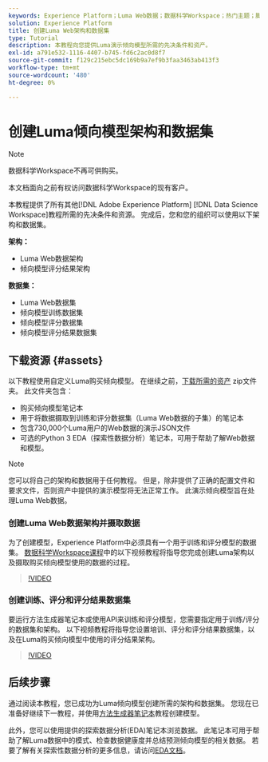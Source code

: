 ```yaml
---
keywords: Experience Platform；Luma Web数据；数据科学Workspace；热门主题；脚本；演示数据；演示Web数据；Luma数据
solution: Experience Platform
title: 创建Luma Web架构和数据集
type: Tutorial
description: 本教程向您提供Luma演示倾向模型所需的先决条件和资产。
exl-id: a791e532-1116-4407-b745-fd6c2ac0d8f7
source-git-commit: f129c215ebc5dc169b9a7ef9b3faa3463ab413f3
workflow-type: tm+mt
source-wordcount: '480'
ht-degree: 0%

---
```


# 创建Luma倾向模型架构和数据集

>[!NOTE]
>
>数据科学Workspace不再可供购买。
>
>本文档面向之前有权访问数据科学Workspace的现有客户。

本教程提供了所有其他[!DNL Adobe Experience Platform] [!DNL Data Science Workspace]教程所需的先决条件和资源。 完成后，您和您的组织可以使用以下架构和数据集。

**架构：**

- Luma Web数据架构
- 倾向模型评分结果架构

**数据集：**

- Luma Web数据集
- 倾向模型训练数据集
- 倾向模型评分数据集
- 倾向模型评分结果数据集

## 下载资源 {#assets}

以下教程使用自定义Luma购买倾向模型。 在继续之前，[下载所需的资产](https://experienceleague.adobe.com/docs/platform-learn/assets/DSW-course-sample-assets.zip) zip文件夹。 此文件夹包含：

- 购买倾向模型笔记本
- 用于将数据摄取到训练和评分数据集（Luma Web数据的子集）的笔记本
- 包含730,000个Luma用户的Web数据的演示JSON文件
- 可选的Python 3 EDA（探索性数据分析）笔记本，可用于帮助了解Web数据和模型。

>[!NOTE]
>
> 您可以将自己的架构和数据用于任何教程。 但是，除非提供了正确的配置文件和要求文件，否则资产中提供的演示模型将无法正常工作。 此演示倾向模型旨在处理Luma Web数据。

### 创建Luma Web数据架构并摄取数据

为了创建模型，Experience Platform中必须具有一个用于训练和评分模型的数据集。 [数据科学Workspace课程](https://experienceleague.adobe.com/?recommended=ExperiencePlatform-U-1-2021.1.dsw)中的以下视频教程将指导您完成创建Luma架构以及摄取购买倾向模型使用的数据的过程。

>[!VIDEO](https://video.tv.adobe.com/v/333312)

### 创建训练、评分和评分结果数据集

要运行方法生成器笔记本或使用API来训练和评分模型，您需要指定用于训练/评分的数据集和架构。 以下视频教程将指导您设置培训、评分和评分结果数据集，以及在Luma购买倾向模型中使用的评分结果架构。

>[!VIDEO](https://video.tv.adobe.com/v/333426)

## 后续步骤

通过阅读本教程，您已成功为Luma倾向模型创建所需的架构和数据集。 您现在已准备好继续下一教程，并使用[方法生成器笔记本](../jupyterlab/create-a-model.md)教程创建模型。

此外，您可以使用提供的探索数据分析(EDA)笔记本浏览数据。 此笔记本可用于帮助了解Luma数据中的模式、检查数据健康度并总结预测倾向模型的相关数据。 若要了解有关探索性数据分析的更多信息，请访问[EDA文档](../jupyterlab/eda-notebook.md)。
